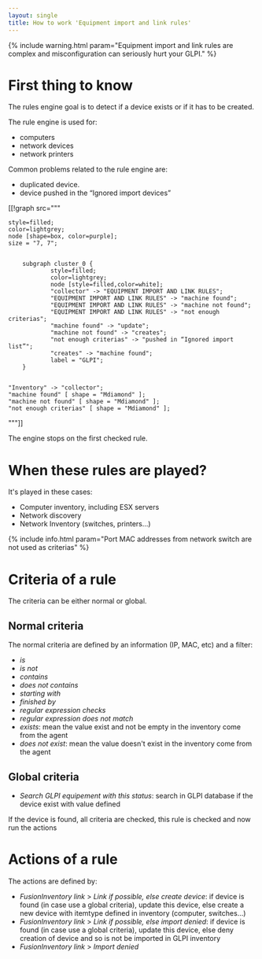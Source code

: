 ```yaml
---
layout: single
title: How to work 'Equipment import and link rules'
---
```


{% include warning.html param="Equipment import and link rules are complex and misconfiguration can seriously hurt your GLPI." %}

# First thing to know

The rules engine goal is to detect if a device exists
or if it has to be created.

The rule engine is used for:

* computers
* network devices
* network printers

Common problems related to the rule engine are:

* duplicated device.
* device pushed in the “Ignored import devices”


[[!graph  src="""

    style=filled;
    color=lightgrey;
    node [shape=box, color=purple];
    size = "7, 7";


        subgraph cluster_0 {
                style=filled;
                color=lightgrey;
                node [style=filled,color=white];
                "collector" -> "EQUIPMENT IMPORT AND LINK RULES";
                "EQUIPMENT IMPORT AND LINK RULES" -> "machine found";
                "EQUIPMENT IMPORT AND LINK RULES" -> "machine not found";
                "EQUIPMENT IMPORT AND LINK RULES" -> "not enough criterias";
                "machine found" -> "update";
                "machine not found" -> "creates";
                "not enough criterias" -> "pushed in “Ignored import list”";
                "creates" -> "machine found";
                label = "GLPI";
        }


    "Inventory" -> "collector";
    "machine found" [ shape = "Mdiamond" ];
    "machine not found" [ shape = "Mdiamond" ];
    "not enough criterias" [ shape = "Mdiamond" ];

"""]]



The engine stops on the first checked rule.

# When these rules are played?

It's played in these cases:

* Computer inventory, including  ESX servers
* Network discovery 
* Network Inventory (switches, printers...)

{% include info.html param="Port MAC addresses from network switch are not used as criterias" %}

# Criteria of a rule

The criteria can be either normal or global.

## Normal criteria

The normal criteria are defined by an information (IP, MAC, etc) and a filter:

* _is_
* _is not_
* _contains_
* _does not contains_
* _starting with_
* _finished by_
* _regular expression checks_
* _regular expression does not match_
* _exists_: mean the value exist and not be empty in the inventory come from the agent
* _does not exist_: mean the value doesn't exist in the inventory come from the agent

## Global criteria

* _Search GLPI equipement with this status_: search in GLPI database if the device exist with value defined

If the device is found, all criteria are checked, this rule is checked and now run the actions

# Actions of a rule

The actions are defined by:

* _FusionInventory link_ > _Link if possible, else create device_: if device is found (in case use a global criteria), update this device, else create a new device with itemtype defined in inventory (computer, switches...)
* _FusionInventory link_ > _Link if possible, else import denied_: if device is found (in case use a global criteria), update this device, else deny creation of device and so is not be imported in GLPI inventory
* _FusionInventory link_ > _Import denied_

